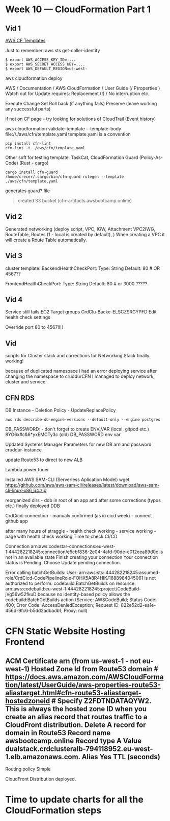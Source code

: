 # Week 10 — CloudFormation Part 1

## Vid 1
[AWS CF Templates](https://aws.amazon.com/cloudformation/resources/templates/)

Just to remember: aws sts get-caller-identity
```
$ export AWS_ACCESS_KEY_ID=....
$ export AWS_SECRET_ACCESS_KEY=....
$ export AWS_DEFAULT_REGION=us-west-
```

aws cloudformation deploy

AWS / Documentation / AWS CloudFormation / User Guide (/ P)roperties )
Watch out for Update requires: Replacement (!) / No interruption etc.

Execute Change Set
    Roll back (if anything fails)
    Preserve (leave working any successful parts)

if not on CF page - try looking for solutions of CloudTrail (Event history)

aws cloudformation validate-template --template-body file://./aws/cfn/template.yaml
template.yaml is a convention

```
pip install cfn-lint
cfn-lint -t ./aws/cfn/template.yaml
```

Other soft for testing template:
TaskCat, CloudFormation Guard (Policy-As-Code)
(Rust - cargo)
```
cargo install cfn-guard
/home/crecer/.cargo/bin/cfn-guard rulegen --template ./aws/cfn/template.yaml
```

generates guard? file

> created S3 bucket (cfn-artifacts.awsbootcamp.online)

## Vid 2
Generated networking (deploy script, VPC, IGW, Attachment VPC2IWG, RouteTable, Routes (1 - local is created by default), )
When creating a VPC it will create a Route Table automatically.

## Vid 3
cluster template:
  BackendHealthCheckPort:
    Type: String
    Default: 80 # OR 4567??

  FrontendHealthCheckPort:
    Type: String
    Default: 80 # or 3000 ?????


## Vid 4
Service still fails
EC2
Target groups
CrdClu-Backe-ELSCZSRGYPFD
Edit health check settings

Override port 80 to 4567!!!!


## Vid
scripts for Cluster stack and corrections for Networking Stack finally working!


because of duplicated namespace i had an error deploying service after changing the namespace to cruddurCFN I managed to deploy network, cluster and service

## CFN RDS

DB Instance 
    - Deletion Policy
    - UpdateReplacePolicy

    aws rds describe-db-engine-versions --default-only --engine postgres

DB_PASSWORD: - don't forget to create ENV_VAR (local, gitpod etc.)
8YG6x#c&6*yxEMCTy3c (old)
DB_PASSWORD env var


Updated Systems Manager Parameters for new DB arn and password
cruddur-instance

update Route53 to direct to new ALB

Lambda power tuner

Installed AWS SAM-CLI (Serverless Aplication Model)
      wget https://github.com/aws/aws-sam-cli/releases/latest/download/aws-sam-cli-linux-x86_64.zip

reorganized dirs - ddb in root of an app and after some corrections (typos etc.) finally deployed DDB

CrdCicd-connection - manualy confirmed
(as in cicd week) - connect github app

after many hours of straggle - health check working - service working - page with health check working
Time to check CI/CD

Connection arn:aws:codestar-connections:eu-west-1:444282218245:connection/e5cbf836-2e04-4afd-90de-c012eea89d0c is not in an available state
Finish creating your connection
Your connection status is Pending. Choose Update pending connection.

Error calling batchGetBuilds: User: arn:aws:sts::444282218245:assumed-role/CrdCicd-CodePipelineRole-FOHX5A8R4HIK/1688984045061 is not authorized to perform: codebuild:BatchGetBuilds on resource: arn:aws:codebuild:eu-west-1:444282218245:project/CodeBuild-jVg56w52fkuD because no identity-based policy allows the codebuild:BatchGetBuilds action (Service: AWSCodeBuild; Status Code: 400; Error Code: AccessDeniedException; Request ID: 822e52d2-ea1e-456d-9fc6-b5dd2adbadb1; Proxy: null)

# CFN Static Website Hosting Frontend

ACM Certificate arn (from us-west-1 - not eu-west-1)
Hosted Zone Id from Route53 domain
        # https://docs.aws.amazon.com/AWSCloudFormation/latest/UserGuide/aws-properties-route53-aliastarget.html#cfn-route53-aliastarget-hostedzoneid
        # Specify Z2FDTNDATAQYW2. This is always the hosted zone ID when you create an alias record that routes traffic to a CloudFront distribution.
Delete A record for domain in Route53
Record name
awsbootcamp.online
Record type
A
Value
dualstack.crdclusteralb-794118952.eu-west-1.elb.amazonaws.com.
Alias
Yes
TTL (seconds)
-
Routing policy
Simple

CloudFront Distribution deployed.

# Time to update charts for all the CloudFormation steps

